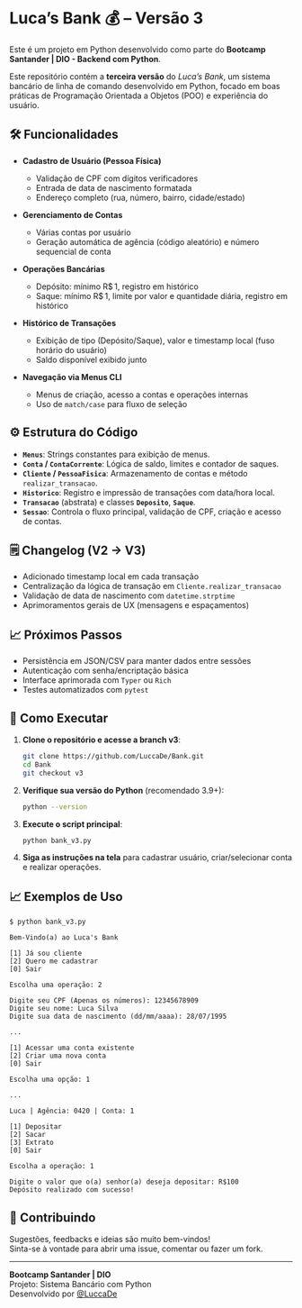 # Luca’s Bank 💰 – Versão 3

Este é um projeto em Python desenvolvido como parte do **Bootcamp Santander | DIO - Backend com Python**.

Este repositório contém a **terceira versão** do *Luca’s Bank*, um sistema bancário de linha de comando desenvolvido em Python, focado em boas práticas de Programação Orientada a Objetos (POO) e experiência do usuário.

## 🛠 Funcionalidades

* **Cadastro de Usuário (Pessoa Física)**

  * Validação de CPF com dígitos verificadores
  * Entrada de data de nascimento formatada
  * Endereço completo (rua, número, bairro, cidade/estado)
* **Gerenciamento de Contas**

  * Várias contas por usuário
  * Geração automática de agência (código aleatório) e número sequencial de conta
* **Operações Bancárias**

  * Depósito: mínimo R\$ 1, registro em histórico
  * Saque: mínimo R\$ 1, limite por valor e quantidade diária, registro em histórico
* **Histórico de Transações**

  * Exibição de tipo (Depósito/Saque), valor e timestamp local (fuso horário do usuário)
  * Saldo disponível exibido junto
* **Navegação via Menus CLI**

  * Menus de criação, acesso a contas e operações internas
  * Uso de `match/case` para fluxo de seleção

## ⚙️ Estrutura do Código

* **`Menus`**: Strings constantes para exibição de menus.
* **`Conta` / `ContaCorrente`**: Lógica de saldo, limites e contador de saques.
* **`Cliente` / `PessoaFisica`**: Armazenamento de contas e método `realizar_transacao`.
* **`Historico`**: Registro e impressão de transações com data/hora local.
* **`Transacao`** (abstrata) e classes **`Deposito`**, **`Saque`**.
* **`Sessao`**: Controla o fluxo principal, validação de CPF, criação e acesso de contas.

## 🗒️ Changelog (V2 → V3)

* Adicionado timestamp local em cada transação
* Centralização da lógica de transação em `Cliente.realizar_transacao`
* Validação de data de nascimento com `datetime.strptime`
* Aprimoramentos gerais de UX (mensagens e espaçamentos)

## 📈 Próximos Passos

* Persistência em JSON/CSV para manter dados entre sessões
* Autenticação com senha/encriptação básica
* Interface aprimorada com `Typer` ou `Rich`
* Testes automatizados com `pytest`

## 📂 Como Executar

1. **Clone o repositório e acesse a branch v3**:

   ```bash
   git clone https://github.com/LuccaDe/Bank.git
   cd Bank
   git checkout v3
   ```
2. **Verifique sua versão do Python** (recomendado 3.9+):

   ```bash
   python --version
   ```
3. **Execute o script principal**:

   ```bash
   python bank_v3.py
   ```
4. **Siga as instruções na tela** para cadastrar usuário, criar/selecionar conta e realizar operações.

## 📈 Exemplos de Uso

```text
$ python bank_v3.py

Bem-Vindo(a) ao Luca's Bank

[1] Já sou cliente
[2] Quero me cadastrar
[0] Sair

Escolha uma operação: 2

Digite seu CPF (Apenas os números): 12345678909
Digite seu nome: Luca Silva
Digite sua data de nascimento (dd/mm/aaaa): 28/07/1995

...

[1] Acessar uma conta existente
[2] Criar uma nova conta
[0] Sair

Escolha uma opção: 1

...

Luca | Agência: 0420 | Conta: 1

[1] Depositar
[2] Sacar
[3] Extrato
[0] Sair

Escolha a operação: 1

Digite o valor que o(a) senhor(a) deseja depositar: R$100
Depósito realizado com sucesso!
```

## 🤝 Contribuindo

Sugestões, feedbacks e ideias são muito bem-vindos!  
Sinta-se à vontade para abrir uma issue, comentar ou fazer um fork.

---

**Bootcamp Santander | DIO**  
Projeto: Sistema Bancário com Python  
Desenvolvido por [@LuccaDe](https://github.com/LuccaDe)